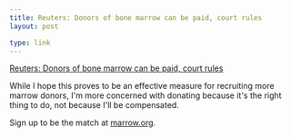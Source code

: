 ```yaml
---
title: Reuters: Donors of bone marrow can be paid, court rules
layout: post

type: link
---
```


[Reuters: Donors of bone marrow can be paid, court rules](http://www.reuters.com/article/2011/12/02/us-donors-bone-marrow-idUSTRE7B11FR20111202)

While I hope this proves to be an effective measure for recruiting more marrow donors, I'm more concerned with donating because it's the right thing to do, not because I'll be compensated.

Sign up to be the match at [marrow.org](http://marrow.org).